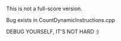 This is not a full-score version. 

Bug exists in CountDynamicInstructions.cpp

DEBUG YOURSELF, IT'S NOT HARD :)
